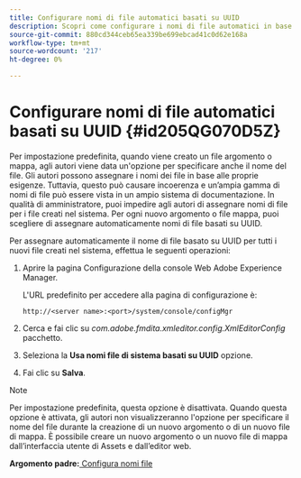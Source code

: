 ```yaml
---
title: Configurare nomi di file automatici basati su UUID
description: Scopri come configurare i nomi di file automatici in base all’UUID
source-git-commit: 880cd344ceb65ea339be699ebcad41c0d62e168a
workflow-type: tm+mt
source-wordcount: '217'
ht-degree: 0%

---
```


# Configurare nomi di file automatici basati su UUID {#id205QG070D5Z}

Per impostazione predefinita, quando viene creato un file argomento o mappa, agli autori viene data un&#39;opzione per specificare anche il nome del file. Gli autori possono assegnare i nomi dei file in base alle proprie esigenze. Tuttavia, questo può causare incoerenza e un’ampia gamma di nomi di file può essere vista in un ampio sistema di documentazione. In qualità di amministratore, puoi impedire agli autori di assegnare nomi di file per i file creati nel sistema. Per ogni nuovo argomento o file mappa, puoi scegliere di assegnare automaticamente nomi di file basati su UUID.

Per assegnare automaticamente il nome di file basato su UUID per tutti i nuovi file creati nel sistema, effettua le seguenti operazioni:

1. Aprire la pagina Configurazione della console Web Adobe Experience Manager.

   L&#39;URL predefinito per accedere alla pagina di configurazione è:

   ```http
   http://<server name>:<port>/system/console/configMgr
   ```

1. Cerca e fai clic su *com.adobe.fmdita.xmleditor.config.XmlEditorConfig* pacchetto.

1. Seleziona la **Usa nomi file di sistema basati su UUID** opzione.

1. Fai clic su **Salva**.


>[!NOTE]
>
> Per impostazione predefinita, questa opzione è disattivata. Quando questa opzione è attivata, gli autori non visualizzeranno l&#39;opzione per specificare il nome del file durante la creazione di un nuovo argomento o di un nuovo file di mappa. È possibile creare un nuovo argomento o un nuovo file di mappa dall’interfaccia utente di Assets e dall’editor web.

**Argomento padre:**[ Configura nomi file](conf-file-names.md)
